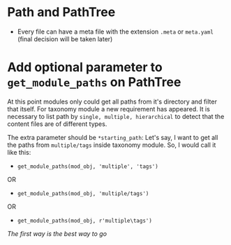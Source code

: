 # Path and PathTree

- Every file can have a meta file with the extension `.meta` or `meta.yaml` (final decision will be taken later)

# Add optional parameter to `get_module_paths` on PathTree
At this point modules only could get all paths from it's directory and filter that itself.
For taxonomy module a new requirement has appeared. It is necessary to list path by `single, multiple, hierarchical` to detect that the content files are of different types.

The extra parameter should be `*starting_path`:
Let's say, I want to get all the paths from `multiple/tags` inside taxonomy module. So, I would call it like this:

- `get_module_paths(mod_obj, 'multiple', 'tags')`

OR

- `get_module_paths(mod_obj, 'multiple/tags')`

OR

- `get_module_paths(mod_obj, r'multiple\tags')`

*The first way is the best way to go*
